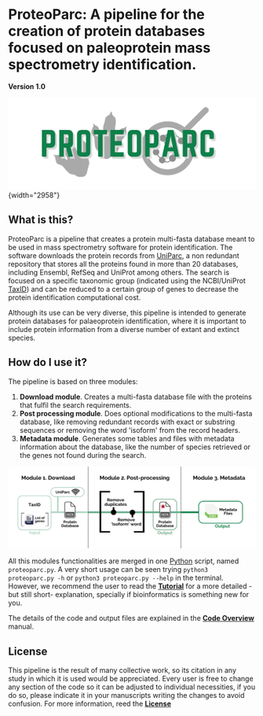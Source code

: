 # ProteoParc: A pipeline for the creation of protein databases focused on paleoprotein mass spectrometry identification.

**Version 1.0**

![](images/PROTEOPARC_logo.png){width="2958"}

## What is this?

ProteoParc is a pipeline that creates a protein multi-fasta database meant to be used in mass spectrometry software for protein identification. The software downloads the protein records from [UniParc](https://www.uniprot.org/help/uniparc), a non redundant repository that stores all the proteins found in more than 20 databases, including Ensembl, RefSeq and UniProt among others. The search is focused on a specific taxonomic group (indicated using the NCBI/UniProt [TaxID](https://www.ncbi.nlm.nih.gov/books/NBK53758/#_taxonomyqs_Data_Model_)) and can be reduced to a certain group of genes to decrease the protein identification computational cost.

Although its use can be very diverse, this pipeline is intended to generate protein databases for palaeoprotein identification, where it is important to include protein information from a diverse number of extant and extinct species.

## How do I use it?

The pipeline is based on three modules:

1.  **Download module**. Creates a multi-fasta database file with the proteins that fulfil the search requirements.
2.  **Post processing module**. Does optional modifications to the multi-fasta database, like removing redundant records with exact or substring sequences or removing the word 'isoform' from the record headers.
3.  **Metadata module**. Generates some tables and files with metadata information about the database, like the number of species retrieved or the genes not found during the search.

![*Pipeline's workflow, the elements in square brackets mean optional inputs or actions*](images/Workflow_pipeline_2.0_background.png)

All this modules functionalities are merged in one [Python](https://www.python.org) script, named `proteoparc.py`. A very short usage can be seen trying `python3 proteoparc.py -h` or `python3 proteoparc.py --help` in the terminal. However, we recommend the user to read the [**Tutorial**](documentation/tutorial.md) for a more detailed -but still short- explanation, specially if bioinformatics is something new for you.

The details of the code and output files are explained in the [**Code Overview**](documentation/code.md) manual.

## License

This pipeline is the result of many collective work, so its citation in any study in which it is used would be appreciated. Every user is free to change any section of the code so it can be adjusted to individual necessities, if you do so, please indicate it in your manuscripts writing the changes to avoid confusion. For more information, reed the [**License**](documentation/LICENSE.txt)
